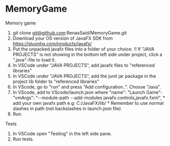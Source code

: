 # MemoryGame
Memory game

1. git clone git@github.com:RenasSaid/MemoryGame.git
2. Download your OS version of JavaFX SDK from https://gluonhq.com/products/javafx/
3. Put the unpacked javafx files into a folder of your choice.
        !! If "JAVA PROJECTS" is not showing in the bottom left side under project, click a ".java"-file to load it.
4. In VSCode under "JAVA PROJECTS", add javafx files to "referenced libraries"
5. In VSCode under "JAVA PROJECTS", add the junit jar package in the project lib folder to "referenced libraries"
6. In VScode, go to "run" and press "Add configuration..". Choose "Java".
7. In VScode, add to VScode/launch.json where "name": "Launch Game":
        "vmArgs": "--module-path <path to javafx lib folder> --add-modules javafx.controls,javafx.fxml",
                * add your own javafx path e.g: C:/JavaFX/lib/
                * Remember to use normal slashes in path (not backslashes in launch.json file)
8. Run.

Tests

1. In VSCode open "Testing" in the left side pane.
2. Run tests.